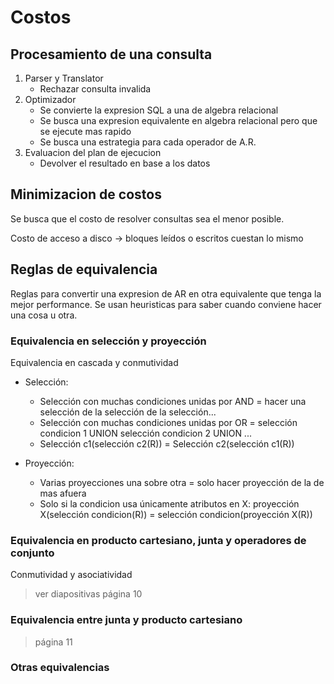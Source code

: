 # Costos

## Procesamiento de una consulta
1. Parser y Translator
    - Rechazar consulta invalida
2. Optimizador
    - Se convierte la expresion SQL a una de algebra relacional
    - Se busca una expresion equivalente en algebra relacional pero que se ejecute mas rapido
    - Se busca una estrategia para cada operador de A.R.
3. Evaluacion del plan de ejecucion
    - Devolver el resultado en base a los datos

  ## Minimizacion de costos
Se busca que el costo de resolver consultas sea el menor posible. 

Costo de acceso a disco -> bloques leídos o escritos cuestan lo mismo 

## Reglas de equivalencia 
Reglas para convertir una expresion de AR en otra equivalente que tenga la mejor performance. Se usan heuristicas para saber cuando conviene hacer una cosa u otra. 

### Equivalencia en selección y proyección 
Equivalencia en cascada y conmutividad 

- Selección: 
    - Selección con muchas condiciones unidas por AND = hacer una selección de la selección de la selección...
    - Selección con muchas condiciones unidas por OR = selección condicion 1 UNION selección condicion 2 UNION ...
    - Selección c1(selección c2(R)) = Selección c2(selección c1(R))

- Proyección:
    - Varias proyecciones una sobre otra = solo hacer proyección de la de mas afuera
    - Solo si la condicion usa únicamente atributos en X: proyección X(selección condicion(R)) = selección condicion(proyección X(R))
    

### Equivalencia en producto cartesiano, junta y operadores de conjunto 
Conmutividad y asociatividad 

> ver diapositivas página 10

### Equivalencia entre junta y producto cartesiano

> página 11

### Otras equivalencias 

